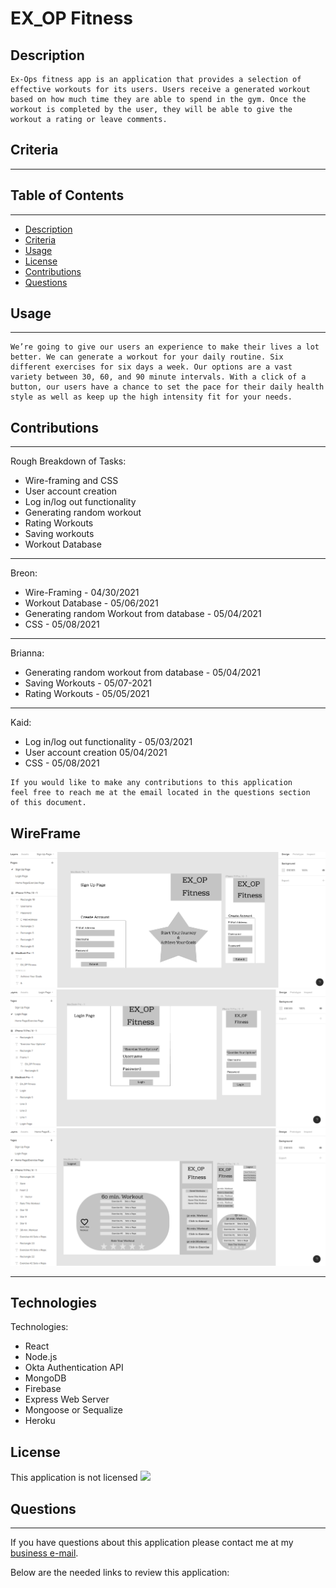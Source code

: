 # EX_OP Fitness
## Description
```
Ex-Ops fitness app is an application that provides a selection of effective workouts for its users. Users receive a generated workout based on how much time they are able to spend in the gym. Once the workout is completed by the user, they will be able to give the workout a rating or leave comments.
```
## Criteria
---


## Table of Contents
---

* [Description](#Description)
* [Criteria](#Criteria)
* [Usage](#Usage)
* [License](#License)
* [Contributions](#Contributions)
* [Questions](#Questions)

## Usage
---
```
We’re going to give our users an experience to make their lives a lot better. We can generate a workout for your daily routine. Six different exercises for six days a week. Our options are a vast variety between 30, 60, and 90 minute intervals. With a click of a button, our users have a chance to set the pace for their daily health style as well as keep up the high intensity fit for your needs. 
```
## Contributions
---
Rough Breakdown of Tasks: 
* Wire-framing and CSS
* User account creation
* Log in/log out functionality
* Generating random workout
* Rating Workouts
* Saving workouts
* Workout Database
---
Breon: 
* Wire-Framing - 04/30/2021
* Workout Database - 05/06/2021
* Generating random Workout from database - 05/04/2021
* CSS - 05/08/2021
---
Brianna: 
* Generating random workout from database - 05/04/2021
* Saving Workouts - 05/07-2021
* Rating Workouts - 05/05/2021
---
Kaid:
* Log in/log out functionality - 05/03/2021
* User account creation 05/04/2021
* CSS - 05/08/2021

```
If you would like to make any contributions to this application
feel free to reach me at the email located in the questions section
of this document.
```
## WireFrame
![SignUp](public\img\SignUp.png)
![Login](public\img\Login.png)
![Dashboard](public\img\Dashboard.png)

---
## Technologies
Technologies:
* React
* Node.js
* Okta Authentication API
* MongoDB
* Firebase
* Express Web Server
* Mongoose or Sequalize
* Heroku

## License

This application is  not licensed <img src="https://img.shields.io/badge/license-Unlicense-blue.svg"></img>

## Questions
---
If you have questions about this application please contact me at my <a href="beyond.committed@gmail.com">business e-mail</a>.

Below are the needed links to review this application:

